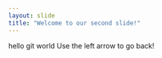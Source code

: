 ```yaml
---
layout: slide
title: "Welcome to our second slide!"
---
```

hello git world
Use the left arrow to go back!
